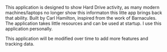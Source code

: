 This application is designed to show Hard Drive activity, as many modern machines/laptops no longer show this informaton this litte app brings back that ability.
Built by Carl Hamilton, inspired from the work of Barnacules.
The application takes little resources and can be used at startup. I use this application personally.

This application will be modified over time to add more features and tracking data.
